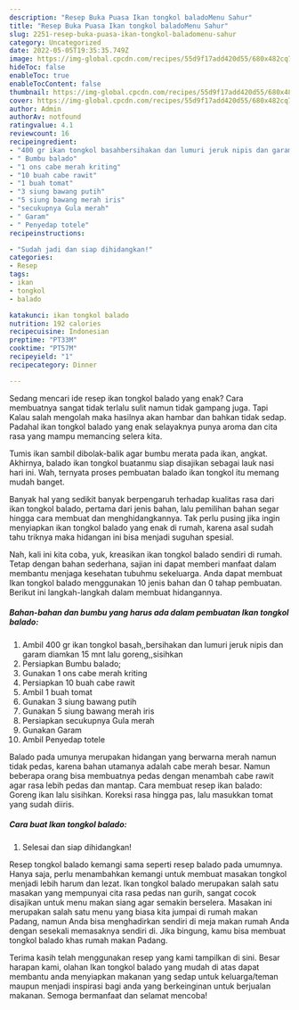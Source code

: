 ```yaml
---
description: "Resep Buka Puasa Ikan tongkol baladoMenu Sahur"
title: "Resep Buka Puasa Ikan tongkol baladoMenu Sahur"
slug: 2251-resep-buka-puasa-ikan-tongkol-baladomenu-sahur
category: Uncategorized
date: 2022-05-05T19:35:35.749Z
image: https://img-global.cpcdn.com/recipes/55d9f17add420d55/680x482cq70/ikan-tongkol-balado-foto-resep-utama.jpg
hideToc: false
enableToc: true
enableTocContent: false
thumbnail: https://img-global.cpcdn.com/recipes/55d9f17add420d55/680x482cq70/ikan-tongkol-balado-foto-resep-utama.jpg
cover: https://img-global.cpcdn.com/recipes/55d9f17add420d55/680x482cq70/ikan-tongkol-balado-foto-resep-utama.jpg
author: Admin
authorAv: notfound
ratingvalue: 4.1
reviewcount: 16
recipeingredient:
- "400 gr ikan tongkol basahbersihakan dan lumuri jeruk nipis dan garam diamkan 15 mnt lalu gorengsisihkan"
- " Bumbu balado"
- "1 ons cabe merah kriting"
- "10 buah cabe rawit"
- "1 buah tomat"
- "3 siung bawang putih"
- "5 siung bawang merah iris"
- "secukupnya Gula merah"
- " Garam"
- " Penyedap totele"
recipeinstructions:

- "Sudah jadi dan siap dihidangkan!"
categories:
- Resep
tags:
- ikan
- tongkol
- balado

katakunci: ikan tongkol balado 
nutrition: 192 calories
recipecuisine: Indonesian
preptime: "PT33M"
cooktime: "PT57M"
recipeyield: "1"
recipecategory: Dinner

---
```



Sedang mencari ide resep ikan tongkol balado yang enak? Cara membuatnya sangat tidak terlalu sulit namun tidak gampang juga. Tapi Kalau salah mengolah maka hasilnya akan hambar dan bahkan tidak sedap. Padahal ikan tongkol balado yang enak selayaknya punya aroma dan cita rasa yang mampu memancing selera kita.


Tumis ikan sambil dibolak-balik agar bumbu merata pada ikan, angkat. Akhirnya, balado ikan tongkol buatanmu siap disajikan sebagai lauk nasi hari ini. Wah, ternyata proses pembuatan balado ikan tongkol itu memang mudah banget.

Banyak hal yang sedikit banyak berpengaruh terhadap kualitas rasa dari ikan tongkol balado, pertama dari jenis bahan, lalu pemilihan bahan segar hingga cara membuat dan menghidangkannya. Tak perlu pusing jika ingin menyiapkan ikan tongkol balado yang enak di rumah, karena asal sudah tahu triknya maka hidangan ini bisa menjadi suguhan spesial.


Nah, kali ini kita coba, yuk, kreasikan ikan tongkol balado sendiri di rumah. Tetap dengan bahan sederhana, sajian ini dapat memberi manfaat dalam membantu menjaga kesehatan tubuhmu sekeluarga. Anda dapat membuat Ikan tongkol balado menggunakan 10 jenis bahan dan 0 tahap pembuatan. Berikut ini langkah-langkah dalam membuat hidangannya.

<!--inarticleads1-->

##### Bahan-bahan dan bumbu yang harus ada dalam pembuatan Ikan tongkol balado:

1. Ambil 400 gr ikan tongkol basah,,bersihakan dan lumuri jeruk nipis dan garam diamkan 15 mnt lalu goreng,,sisihkan
1. Persiapkan  Bumbu balado;
1. Gunakan 1 ons cabe merah kriting
1. Persiapkan 10 buah cabe rawit
1. Ambil 1 buah tomat
1. Gunakan 3 siung bawang putih
1. Gunakan 5 siung bawang merah iris
1. Persiapkan secukupnya Gula merah
1. Gunakan  Garam
1. Ambil  Penyedap totele


Balado pada umunya merupakan hidangan yang berwarna merah namun tidak pedas, karena bahan utamanya adalah cabe merah besar. Namun beberapa orang bisa membuatnya pedas dengan menambah cabe rawit agar rasa lebih pedas dan mantap. Cara membuat resep ikan balado: Goreng ikan lalu sisihkan. Koreksi rasa hingga pas, lalu masukkan tomat yang sudah diiris. 

<!--inarticleads2-->

##### Cara buat Ikan tongkol balado:


1. Selesai dan siap dihidangkan!

Resep tongkol balado kemangi sama seperti resep balado pada umumnya. Hanya saja, perlu menambahkan kemangi untuk membuat masakan tongkol menjadi lebih harum dan lezat. Ikan tongkol balado merupakan salah satu masakan yang mempunyai cita rasa pedas nan gurih, sangat cocok disajikan untuk menu makan siang agar semakin berselera. Masakan ini merupakan salah satu menu yang biasa kita jumpai di rumah makan Padang, namun Anda bisa menghadirkan sendiri di meja makan rumah Anda dengan sesekali memasaknya sendiri di. Jika bingung, kamu bisa membuat tongkol balado khas rumah makan Padang. 

Terima kasih telah menggunakan resep yang kami tampilkan di sini. Besar harapan kami, olahan Ikan tongkol balado yang mudah di atas dapat membantu anda menyiapkan makanan yang sedap untuk keluarga/teman maupun menjadi inspirasi bagi anda yang berkeinginan untuk berjualan makanan. Semoga bermanfaat dan selamat mencoba!
